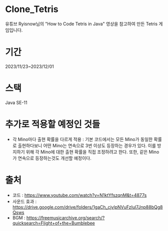 # Clone_Tetris
유튜브 Ryisnow님의 "How to Code Tetris in Java" 영상을 참고하여 만든 Tetris 게임입니다.
#

# 기간
2023/11/23~2023/12/01
#

# 스택
Java SE-11
#

# 추가로 적용할 예정인 것들
+ 각 Mino마다 출현 확률을 다르게 적용 : 기본 코드에서는 모든 Mino가 동일한 확률로 출현하다보니 어떤 Mino는 연속으로 3번 이상도 등장하는 경우가 있다. 이를 방지하기 위해 각 Mino에 대한 출현 확률을 직접 조정하려고 한다. 또한, 같은 Mino가 연속으로 등장하는것도 개선할 예정이다.

#

# 출처
+ 코드 : https://www.youtube.com/watch?v=N1ktYfszqnM&t=4877s
+ 사운드 효과 : https://drive.google.com/drive/folders/1gaCh_cjvlpNVuFzIul7Jnp88bQg8Qsws
+ BGM : https://freemusicarchive.org/search/?quicksearch=Flight+of+the+Bumblebee
